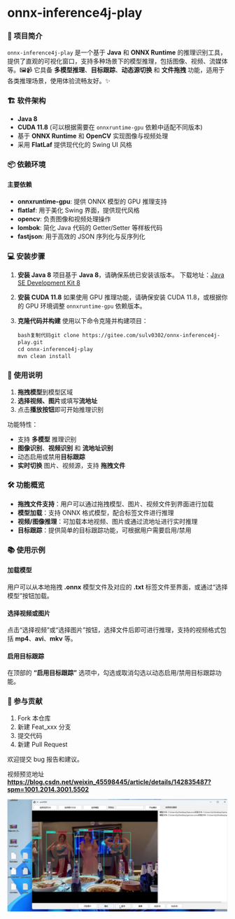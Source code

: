 # onnx-inference4j-play

### 🎯 项目简介

`onnx-inference4j-play` 是一个基于 **Java** 和 **ONNX Runtime** 的推理识别工具，提供了直观的可视化窗口，支持多种场景下的模型推理，包括图像、视频、流媒体等。🖼️📹
它具备 **多模型推理**、**目标跟踪**、**动态源切换** 和 **文件拖拽** 功能，适用于各类推理场景，使用体验流畅友好。✨

### 🏗️ 软件架构

- **Java 8**
- **CUDA 11.8** (可以根据需要在 `onnxruntime-gpu` 依赖中适配不同版本)
- 基于 **ONNX Runtime** 和 **OpenCV** 实现图像与视频处理
- 采用 **FlatLaf** 提供现代化的 Swing UI 风格

### 📦 依赖环境

#### **主要依赖**

- **onnxruntime-gpu**: 提供 ONNX 模型的 GPU 推理支持
- **flatlaf**: 用于美化 Swing 界面，提供现代风格
- **opencv**: 负责图像和视频处理操作
- **lombok**: 简化 Java 代码的 Getter/Setter 等样板代码
- **fastjson**: 用于高效的 JSON 序列化与反序列化

### 💻 安装步骤

1. **安装 Java 8**
   项目基于 **Java 8**，请确保系统已安装该版本。
   下载地址：[Java SE Development Kit 8](https://www.oracle.com/java/technologies/javase-jdk8-downloads.html)

2. **安装 CUDA 11.8**
   如果使用 GPU 推理功能，请确保安装 CUDA 11.8，或根据你的 GPU 环境调整 `onnxruntime-gpu` 依赖版本。

3. **克隆代码并构建**
   使用以下命令克隆并构建项目：

   ```
   bash复制代码git clone https://gitee.com/sulv0302/onnx-inference4j-play.git
   cd onnx-inference4j-play
   mvn clean install
   ```

### 📝 使用说明

1. **拖拽模型**到模型区域
2. **选择视频、图片**或填写**流地址**
3. 点击**播放按钮**即可开始推理识别

功能特性：

- 支持 **多模型** 推理识别
- **图像识别**、**视频识别** 和 **流地址识别**
- 动态启用或禁用**目标跟踪**
- **实时切换** 图片、视频源，支持 **拖拽文件**

### 🛠 功能概览

- **拖拽文件支持**：用户可以通过拖拽模型、图片、视频文件到界面进行加载
- **模型加载**：支持 ONNX 格式模型，配合标签文件进行推理
- **视频/图像推理**：可加载本地视频、图片或通过流地址进行实时推理
- **目标跟踪**：提供简单的目标跟踪功能，可根据用户需要启用/禁用

### 📚 使用示例

#### 加载模型

用户可以从本地拖拽 **.onnx** 模型文件及对应的 **.txt** 标签文件至界面，或通过“选择模型”按钮加载。

#### 选择视频或图片

点击“选择视频”或“选择图片”按钮，选择文件后即可进行推理，支持的视频格式包括 **mp4**、**avi**、**mkv** 等。

#### 启用目标跟踪

在顶部的 **“启用目标跟踪”** 选项中，勾选或取消勾选以动态启用/禁用目标跟踪功能。

### 🙌 参与贡献

1. Fork 本仓库
2. 新建 Feat_xxx 分支
3. 提交代码
4. 新建 Pull Request

欢迎提交 bug 报告和建议。


视频预览地址
**https://blog.csdn.net/weixin_45598445/article/details/142835487?spm=1001.2014.3001.5502**


![输入图片说明](src/main/resources/image.png)
